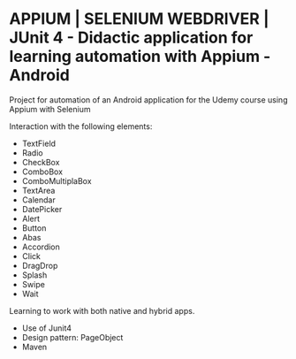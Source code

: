# APPIUM | SELENIUM WEBDRIVER | JUnit 4 - Didactic application for learning automation with Appium - Android
Project for automation of an Android application for the Udemy course using Appium with Selenium

Interaction with the following elements:

- TextField
- Radio
- CheckBox
- ComboBox
- ComboMultiplaBox
- TextArea
- Calendar
- DatePicker
- Alert
- Button
- Abas
- Accordion
- Click
- DragDrop
- Splash
- Swipe
- Wait

Learning to work with both native and hybrid apps.

- Use of Junit4
- Design pattern: PageObject
- Maven
